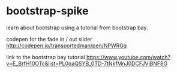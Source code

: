 # bootstrap-spike

learn about bootstrap using a tutorial from bootstrap bay.

codepen for the fade in / out slider http://codepen.io/transportedman/pen/NPWRGq

link to the bootstrap bay tutorial https://www.youtube.com/watch?v=E_BrfH10OTc&list=PL0qaQSYB_0TD-7tNkfMnJ0DCFJVjBNF8G